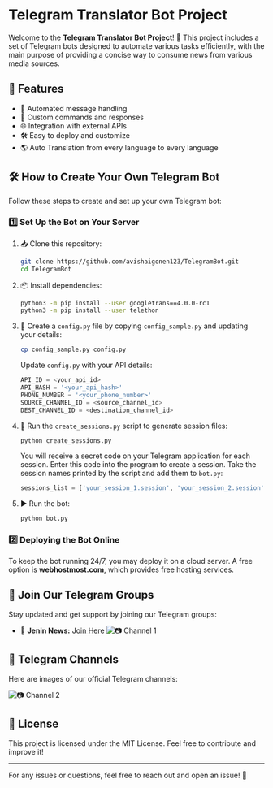# Telegram Translator Bot Project

Welcome to the **Telegram Translator Bot Project**! 🚀
This project includes a set of Telegram bots designed to automate various tasks efficiently, with the main purpose of providing a concise way to consume news from various media sources.

## 📌 Features
- 📩 Automated message handling
- 🔧 Custom commands and responses
- 🌐 Integration with external APIs
- 🛠 Easy to deploy and customize
- 🌎 Auto Translation from every language to every language

## 🛠 How to Create Your Own Telegram Bot
Follow these steps to create and set up your own Telegram bot:

### 1️⃣ Set Up the Bot on Your Server
1. 📥 Clone this repository:
   ```bash
   git clone https://github.com/avishaigonen123/TelegramBot.git
   cd TelegramBot
   ```
2. 📦 Install dependencies:
   ```bash
   python3 -m pip install --user googletrans==4.0.0-rc1
   python3 -m pip install --user telethon
   ```
3. 📝 Create a `config.py` file by copying `config_sample.py` and updating your details:
   ```bash
   cp config_sample.py config.py
   ```
   Update `config.py` with your API details:
   ```python
   API_ID = <your_api_id>
   API_HASH = '<your_api_hash>'
   PHONE_NUMBER = '<your_phone_number>'
   SOURCE_CHANNEL_ID = <source_channel_id>
   DEST_CHANNEL_ID = <destination_channel_id>
   ```
4. 🔑 Run the `create_sessions.py` script to generate session files:
   ```bash
   python create_sessions.py
   ```
   You will receive a secret code on your Telegram application for each session. Enter this code into the program to create a session.
   Take the session names printed by the script and add them to `bot.py`:
   ```python
   sessions_list = ['your_session_1.session', 'your_session_2.session', 'your_session_3.session']
   ```
5. ▶️ Run the bot:
   ```bash
   python bot.py
   ```

### 2️⃣ Deploying the Bot Online
To keep the bot running 24/7, you may deploy it on a cloud server. A free option is **webhostmost.com**, which provides free hosting services.

## 🔗 Join Our Telegram Groups
Stay updated and get support by joining our Telegram groups:
- 📢 **Jenin News:** [Join Here](https://t.me/+MGnQsMZ5FL5mNjk8)
![📷 Channel 1](Jenin_tg.png)

## 📸 Telegram Channels
Here are images of our official Telegram channels:

![📷 Channel 2](channel2_image.png)

## 📜 License
This project is licensed under the MIT License. Feel free to contribute and improve it!

---
For any issues or questions, feel free to reach out and open an issue! 💬

